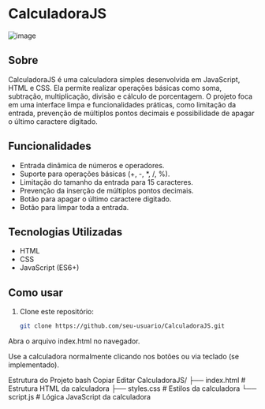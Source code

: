 # CalculadoraJS
![image](https://github.com/user-attachments/assets/3ce56f27-1bee-4571-9d6f-5a9cf710273d)
## Sobre
CalculadoraJS é uma calculadora simples desenvolvida em JavaScript, HTML e CSS. Ela permite realizar operações básicas como soma, subtração, multiplicação, divisão e cálculo de porcentagem. O projeto foca em uma interface limpa e funcionalidades práticas, como limitação da entrada, prevenção de múltiplos pontos decimais e possibilidade de apagar o último caractere digitado.

## Funcionalidades
- Entrada dinâmica de números e operadores.
- Suporte para operações básicas (+, -, *, /, %).
- Limitação do tamanho da entrada para 15 caracteres.
- Prevenção da inserção de múltiplos pontos decimais.
- Botão para apagar o último caractere digitado.
- Botão para limpar toda a entrada.

## Tecnologias Utilizadas
- HTML
- CSS
- JavaScript (ES6+)

## Como usar
1. Clone este repositório:
   ```bash
   git clone https://github.com/seu-usuario/CalculadoraJS.git
Abra o arquivo index.html no navegador.

Use a calculadora normalmente clicando nos botões ou via teclado (se implementado).

Estrutura do Projeto
bash
Copiar
Editar
CalculadoraJS/
├── index.html       # Estrutura HTML da calculadora
├── styles.css       # Estilos da calculadora
└── script.js        # Lógica JavaScript da calculadora
